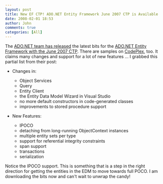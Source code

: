 ```yaml
---
layout: post
title: New EF CTP! ADO.NET Entity Framework June 2007 CTP is Available
date: 2008-02-01 18:53
author: John
comments: true
categories: [All]
---
```

<P mce_keep="true">The <A class="" href="http://blogs.msdn.com/adonet/archive/2007/07/02/ado-net-entity-framework-june-2007-ctp-now-available.aspx" mce_href="http://blogs.msdn.com/adonet/archive/2007/07/02/ado-net-entity-framework-june-2007-ctp-now-available.aspx">ADO.NET team has released</A> the latest bits for the <A class="" href="http://www.microsoft.com/downloads/details.aspx?FamilyId=5C12FE07-E646-49C2-887F-8CC070B37247&amp;displaylang=en" mce_href="http://www.microsoft.com/downloads/details.aspx?FamilyId=5C12FE07-E646-49C2-887F-8CC070B37247&amp;displaylang=en">ADO.NET Entity Framework with the June 2007 CTP</A>. There are samples on <A class="" href="http://www.codeplex.com/adonetsamples/" mce_href="http://www.codeplex.com/adonetsamples/">CodePlex</A>, too. It claims many changes and support for a lot of new features ... I grabbed this partial list from their post:</P> <UL> <LI> <DIV mce_keep="true">Changes in:&nbsp;</DIV></LI> <UL> <LI> <DIV mce_keep="true">Object Services</DIV></LI> <LI> <DIV mce_keep="true">Query</DIV></LI> <LI> <DIV mce_keep="true">Entity Client</DIV></LI> <LI> <DIV mce_keep="true">the Entity Data Model Wizard in Visual Studio&nbsp;</DIV></LI> <LI> <DIV mce_keep="true">no more default constructors in code-generated classes</DIV></LI> <LI> <DIV mce_keep="true">improvements to stored procedure support</DIV></LI></UL></UL> <UL> <LI> <DIV mce_keep="true">New Features:</DIV></LI> <UL> <LI> <DIV mce_keep="true">IPOCO</DIV></LI> <LI> <DIV mce_keep="true">detaching from long-running ObjectContext instances</DIV></LI> <LI> <DIV mce_keep="true">multiple entity sets per type</DIV></LI> <LI> <DIV mce_keep="true">support for referential integrity constraints</DIV></LI> <LI> <DIV mce_keep="true">span support</DIV></LI> <LI> <DIV mce_keep="true">transactions</DIV></LI> <LI> <DIV mce_keep="true">serialization</DIV></LI></UL></UL> <P>Notice the IPOCO support. This is something that is a step in the right direction for getting the entities in the EDM to move towards full POCO. I am downloading the bits now and can't wait to unwrap the candy!</P> <P mce_keep="true">&nbsp;</P>


